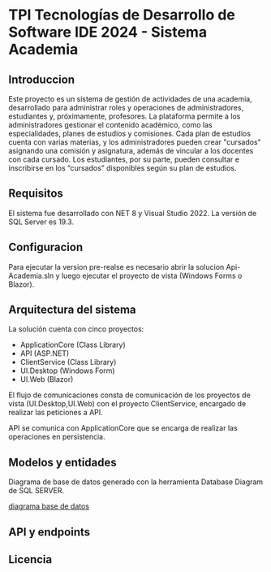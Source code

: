 # TPI Tecnologías de Desarrollo de Software IDE 2024 - Sistema Academia

## Introduccion

Este proyecto es un sistema de gestión de actividades de una academia, desarrollado para administrar roles y operaciones de administradores, estudiantes y, próximamente, profesores. La plataforma permite a los administradores gestionar el contenido académico, como las especialidades, planes de estudios y comisiones. Cada plan de estudios cuenta con varias materias, y los administradores pueden crear "cursados" asignando una comisión y asignatura, además de vincular a los docentes con cada cursado. Los estudiantes, por su parte, pueden consultar e inscribirse en los “cursados” disponibles según su plan de estudios.

## Requisitos

El sistema fue desarrollado con NET 8 y Visual Studio 2022. La versión de SQL Server es 19.3.

## Configuracion

Para ejecutar la version pre-realse es necesario abrir la solucion Api-Academia.sln y luego ejecutar el proyecto de vista (Windows Forms o Blazor).

## Arquitectura del sistema

La solución cuenta con cinco proyectos:

- ApplicationCore (Class Library)
- API (ASP.NET)
- ClientService (Class Library)
- UI.Desktop (Windows Form)
- UI.Web (Blazor)

El flujo de comunicaciones consta de comunicación de los proyectos de vista (UI.Desktop,UI.Web) con el proyecto ClientService, encargado de realizar las peticiones a API.

API se comunica con ApplicationCore que se encarga de realizar las operaciones en persistencia.

## Modelos y entidades

Diagrama de base de datos generado con la herramienta Database Diagram de SQL SERVER.

[diagrama base de datos](assets/20241112_100057_Imagen1.png)

## API y endpoints

## Licencia

